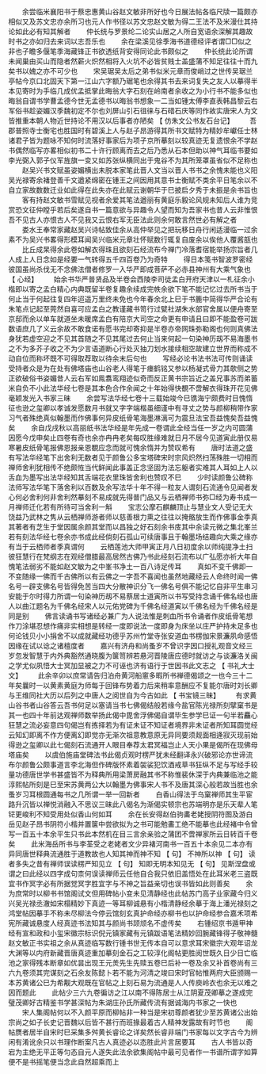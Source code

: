 <!-- { "loadSidebar": true } -->
　　余尝临米襄阳书于蔡忠惠黄山谷赵文敏非所好也今日展法帖各临尺牍一篇颇亦相似又及苏文忠亦余所习也元人作书径以苏文忠赵文敏为得二王法不及米漫仕其持论如此必有知其解者 
　　仲长统与罗景纶二论实山居之人所自宽语余深解其趣故时书之亦如归去来词以志吾乐也 
　　余在梁溪见徐季海书道德经评者谓□□似之非也子瞻多偃笔季海藏锋正书欲透纸背安得同论此书颇似之 
　　仲长统此论所谓未闻巢由买山而隐者然薪火炽然相将入火坑不必皆贫贱士盖盛蒲不知足往往十而九矣书以媿之亦不可少也 
　　宋吴琚吴太后之弟书似米元章而俊峭过之世传吴琚兰亭帖今京口北固天下第一江山六字额乃琚笔也余得其书去来词复失之友人以摹得半本见寄时为手临几成优孟抵掌此晦翁大字石刻在岭南者余收之为小行书不能多似也晦翁自谓书学曹孟德今世无孟德书以晦翁书想象一二当如锺太傅李直表韩昌黎云右军俗书趁姿媚汉季魏初定不尔也刘屏山引石徂徕与石碏石庆等同作故实唐宋人为文皆推重本朝人物近世持论不用汉以后事者亦陋矣 【 仿朱文公书友石台记】 
　　吾郡普照寺士衡宅也胜国时有碧溪上人与赵子昂游得其所书文赋特为精妙牟巘任士林诸君子皆为题咏不知何时流落好事家后为项子京所摹刻以较真迹无复遗恨余不学赵书偶然临写亦畧相似初书二十许行顾离而去之后乃悉从石本但助以神气耳临书要如李光弼入郭子仪军旌旗一变又如苏张纵横同出于鬼谷不为其所笼罩虽省似不足称也 
　　赵吴兴书文赋虽姿媚横出未脱本家笔此晋人文当以晋人书书之余愧未能也义阳吴光禄寄余褚登善千文遒紧绵密在锺王之间因用其意书士衡赋不类余平日笔余以不自立家故数数迁业如此得在此失亦在此赋云谢朝华于巳披启夕秀于未振是余书旨也 
　　客有持赵文敏书雪赋见视者余爱其笔法遒丽有黄庭乐毅论风规未知后人谁为竞赏恐文征仲瞠乎若后矣遂自书一篇意欲与异趣令人望而知为吾家书也昔人云非惟恨吾不见古人亦恨古人不见我又云恨右军无臣法此则余何敢言然世必有解之者 
　　娄水王奉常家藏赵吴兴诗帖致佳余从高仲举见之把玩移日舟行闲适漫临一过余素不为吴兴书畧得形模耳闻吴兴临米元章壮怀赋数行辄复自废余以俟他人覆酱瓿也 
　　比丘成杲得余此卷如解衣得珠且欲刻石经流布今禅门冷落耆宿能举扬宗旨者几人成上人日念如是经要一气转得五千四百卷乃为奇特 
　　得日本笺书智波罗密经彼国虽尚杀伐无不念佛法僧者修罗一入华严即成菩萨不必赤县神州有大乘气象也 【 心经】 
　　始余书华严普贤品及半卷会西陵李司徒孟白开府天津以一札征余小楷即以寄之孟白精心内典既留半卷复趣余续成完帙余欲下笔不能记忆过去所书当于何止当于何起往复四年迢遥万里终未免也今年春余北上巳于书簏中简得华严合论有朱笔点记起至莞然自喜可应孟白之教谨藏书笥行过甓社湖朱水部官舍属以便舟寄至京邸而余以单车就道坐未暖席孟白有陪京大司空之命更有申请且曰即不能盈卷可跋数语庶几了义云余故不敢食诺有愿书完却寄抑是半卷亦帝网珠弥勒阁也何则真佛法身犹若虚空迎之不见其首随之不见其尾过去何止当来何起一句染神历刼不易海墨书之不为多芥子收之不为少言语道断心行处灭抽刀划水接续相空故建立世界而称成不动自位而称坏既不可得取荐取以待余末后句也 
　　写经必论书法书法可传则诵读受持者众是为在处有佛塔庙也山谷老人得笔于瘗鹤铭又参以杨凝式骨力其欹侧之势正欲破俗书姿媚昔人云右军如鳯翥鸾翔迹似奇而反正黄书宗旨近之盖兄事苏而弟蓄米自负不小此法华经七卷是其本色合作余闻之十年始得快覩不啻解衣得珠开花见佛毫颖发光入书家三昧 
　　余尝写法华经七卷十三载始竣今巳镌海宁颇费时日愧惰征也逊之玺卿以孝诚发愿数月书就又字字端楷虽细谨中有寻丈之势与颜柳稍带作家习气者殊绝真似翰墨而作佛事何异皮纸骨笔海墨淋漓可为震旦法宝吾益愧矣吾益愧矣 
　　余自戊戌秋以高丽纸书法华经是年先成一卷谓此全经当任一岁之内可圆蒲因愿今戊申矣止四卷有奇也余亦冉冉老矣每叹胜缘难就日月不居今见道寅此册仅易寒暑皮纸骨笔报佛恩报亲恩覩应念而就可愧余惰并为赞叹希有 
　　唐时法道之盛有写法华经笔下出舍利无数者见于颜鲁公多宝塔碑宋时宗风炽然扫荡殊胜一切相而禅师舍利犹相传不绝颇恠当代鲜闻此事盖正念坚固为法忘躯者实难其人耳如上人以舌血为墨写出法华经知其舌端花衣里珠皆舍利也赞叹不巳 
　　少时读颜鲁公碑称法师写法华笔下落舍利以百数及余写法华十年不得一粒友人谓刻石流通令见闻者发心何必舍利何非舍利然摹刻不易成就先得普门品又与云栖禅师书弥□经为寿书成一月禅师迁化若有所待可当舍利一斛 
　　宝志公摩石麒麟顶止与慧业文人受记无大饶益乃武林之隽从云栖禅师游者师以慈善根力熏之往往以掩骼放生而作佛事金季真其著者有芝生于堂因属余颜其堂而以昌独之好石刻余书庋其中余读元微之集北峯兰若有刻法华经七卷余亦书成此经倘刻石孤山可续唐事且于翰墨场结趣向大乘之缘亦有当于云栖师者季真谓何 
　　云栖莲池大师甲寅正月八日初度余以师纯提净土扫彼狂慧行在梵纲志在观经僧腊最高居然古佛乃书此经刻石流布以广弘愿亦祈大年自愧笔法弱劣不能如赵文敏为之中峯书净土一百八诗足传耳 
　　真如不变千佛即一不变随缘一佛而千古佛所以有云佛之一字吾不喜闻也虽然地藏经云人命终时闻一佛名号一辟支佛名号皆得免苦当四大分散神识分飞一佛名号俱不能记忆自非平生串习安能于尔时得力所谓一句染神历刼不易蔡居士道寅所以书写受持念诵千佛名经也唐人以曲江题名为千佛名经宋人以元佑党碑为千佛名经道寅以千佛名经为千佛名经是同是别 
　　佛言读诵书写诸经必兼广为人说法惟是刺血所书令诵者作皮纸骨笔想作刀涂堪忍想作痛非实相想是转经一度即说法一度即身为床坐以庄严护持未足多也何论钱贝小小捐舍不以成就藏经功德乎苏州竹堂寺张安道血书楞伽宋景濂夙命感悟因缘在试以谂之诸檀度者 
　　嘉兴有济舟和尚蚤岁不曾识字因口授礼观音文经三岁忽发智慧于内外典豁然通晓腹为箧笥辨若悬河晋陵唐应德时就访之与谈濂洛关闽之学尤似夙悟大士冥加显被之力不可诬也济有语行于世因书此文志之 【 书礼大士文】 
　　此余辛卯以庶常请告归泊舟黄河船窻多暇所书禅德偈颂之一也今三十二年矣曩时一以黄素黄庭为师每于回锋布势着力后来稍率意酬应不复能尔唐时刘长卿与王维同社大历以后列之中唐人之阅世自为今古如此 【 书宝镜三昧】 
　　有求黄山谷书者山谷答云吾书何足以塞请当书七佛偈结般若缘今盐官陈光禄所刻擘窠书是其一也四十年前达观禅师数举扬此偈中毘舍浮佛偈自谓毕生参学巳证一句半若麤心狂慧之流必妄意四句偈岂有拣择若为有证未证不知证者境界非未证者所知耳圆觉经云知幻即离不作方便离幻即觉亦无渐次祖意教意原无异同要须觌面相逄寂灭现前始得逊之玺卿以此七偈刻石流通开人眼目奉荐太君冥福岂止人天小果是偈所在现佛母塔庙矣 
　　以虞伯施庙堂碑法书此偈贞观时楞严犹未经翻译永兴破邪论亦世谛流布尔颜鲁公颇事道言李北海但作碑版怀素着袈裟犯饮酒戒草书狂纵不足与写经手较量功德唐世学书甚盛皆不为释典所用梁萧房融其书不称惟裴休深于内典兼临池之能淳熙帖所刻是巳至宋苏黄两公大以翰墨为佛事宋人书不及唐其深心般若故当胜也余蚤岁习耳根圆通每书之几所谓一举一回新者 
　　白香山得法于乌窠禅师其生平宦路升沉皆以禅悦消融入不思议三昧此八偈名为渐偈实顿宗也苏端明亦是乐天辈人笔铓更峻利不知受用处似香山何如耳 
　　余在长安得赵伯驹畵老姥授阴符图及游白岳见赵子昂书阴符小楷并置箧中尝欲拟为之书可能勉畵工绝不能摹也此经褚中令曾写一百五十本余平生只书此本然机在目三言余亲验之蒲团不啻禅家所云日转百千卷矣 
　　此米海岳所书与李荃受之老姥者文少异褚河南书一百五十本余见二本亦有异同唐世释典流通胜于道教故也人知其神而神不知 【 句】 不神所以神 【 句】 读者多失之昔有禅师误读楞严知见立 【 句】 知即无明本知见无 【 句】 见斯涅盘或谓之曰此经以四字成句柰何误读禅师云任他自合我只依旧盖悟处在此耳米老三盗既宜书作冥字必有所据觉冥字胜宜字与不神之旨益亲切也误书皆如此则善矣 
　　余为庶常时以柳书书馆阁试文但用碑帖小变未见清静经也此帖苏门高子业家藏今归义兴吴光禄丞澈如宋榻精妙下真迹一等耳柳诚悬有小楷清静经余摹于海上潘光禄刻之鸿堂帖因摹手不称未尽柳法今停云馆刻玄真护命经亦柳书也以护命经参合嘉禾项希宪所藏诚悬度人经真迹书法知其与颜尚书颉颃名不虚传矣 
　　右锺绍京书遁甲神经有宣和政和小玺宋徽宗标识倪元镇家藏有元镇跋语笔法精妙回腕藏锋得子敬神髓赵文敏正书实祖之余从真迹临写数行锺书世无传本自可以意求耳宋徽宗大观年诏龙大渊等以内府新藏晋唐真迹重加摹刻金石之工较淳化阁帖更胜阅世既久日少日亡临池之家得残本断章如优昙出现王元羙先生先赎五卷巳后补一卷及余又补首卷尚有三六九卷须其完谋刻之石余友陈懿卜若不能为河清之竣曰宋时官帖惟两府大臣颁赐一本苏黄诸公巳为希觏大观既在官帖之上刻石易为流通是人人传庾岭衣也余无以难之因而题此 
　　此帖少三六九卷徧访之江以南不得陈居士从江阴夏茂卿摹之遂成完璧茂卿好古精鉴书学甚深帖为朱湖庄孙氏所藏传流有据诚海内书家之一快也 
　　宋人集阁帖何以不入颜平原而柳帖非一种当是宋初尊颜者犹少至苏黄诸公出始宗尚之如子长史记晋魏以后皆不甚行而班掾最着古人精神发露故有时节也 
　　阁帖赝者居半自宋时巳采集多舛黄长睿论之详矣然长睿非端门书家每以文字古今为辨闲有淆讹余只以书理作断案凡古人真迹必以态胜此片言居要耳 
　　古人书皆以奇宕为主绝无平正等匀态自元人遂失此法余欲集阁帖中最可见者作一书谱所谓字如算便不是书摇笔便当念此自然超乘而上 
